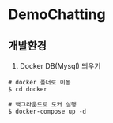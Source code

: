 # DemoChatting

## 개발환경
1. Docker DB(Mysql) 띄우기
```
# docker 폴더로 이동
$ cd docker

# 백그라운드로 도커 실행
$ docker-compose up -d
```